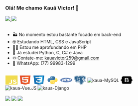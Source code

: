 ### Olá! Me chamo Kauã Victor! 👋

<div>
  <a href="https://github.com/KauaVicto">
  <img height="180em" src="https://github-readme-stats.vercel.app/api?username=KauaVicto&show_icons=true&theme=merko&include_all_commits=true&count_private=true"/>
  <img height="180em" src="https://github-readme-stats.vercel.app/api/top-langs/?username=KauaVicto&layout=compact&langs_count=7&theme=merko"/></a>
</div><br>
  
- 🏜 No momento estou bastante focado em back-end
- 🤓 Estudando HTML, CSS e JavaScript
- 👨‍🔬 Estou me aprofundando em PHP
- 📘 Já estudei Python, C, C# e Java
- ✉ Contate-me: kauavictor259@gmail.com
- 📱 WhatsApp: (77) 99983-1299

<div style="display: inline_block"><br>
  <img align="center" title="JavaScript" alt="kaua-Js" height="30" width="40" src="https://raw.githubusercontent.com/devicons/devicon/master/icons/javascript/javascript-plain.svg">
  <img align="center" title="HTML" alt="kaua-HTML" height="30" width="40" src="https://raw.githubusercontent.com/devicons/devicon/master/icons/html5/html5-original.svg">
  <img align="center" title="CSS" alt="kaua-CSS" height="30" width="40" src="https://raw.githubusercontent.com/devicons/devicon/master/icons/css3/css3-original.svg">
  <img align="center" title="Python" alt="kaua-Python" height="30" width="40" src="https://raw.githubusercontent.com/devicons/devicon/master/icons/python/python-original.svg">
  <img align="center" title="PHP" alt="kaua-PHP" height="30" width="40" src="https://raw.githubusercontent.com/devicons/devicon/master/icons/php/php-plain.svg">
  <img align="center" title="PostgreSQL" alt="kaua-PostgreSQL" height="30" width="40" src="https://raw.githubusercontent.com/devicons/devicon/master/icons/postgresql/postgresql-plain.svg">
  <img align="center" title="MySQL" alt="kaua-MySQL" height="30" width="40" src="https://cdn.jsdelivr.net/gh/devicons/devicon/icons/mysql/mysql-original.svg">
  <img align="center" title="BootStrap" alt="kaua-BootStrap" height="30" width="40" src="https://raw.githubusercontent.com/devicons/devicon/master/icons/bootstrap/bootstrap-plain.svg">
  <img align="center" title="Vue.js" alt="kaua-Vue.JS" height="30" width="40" src="https://cdn.jsdelivr.net/gh/devicons/devicon/icons/vuejs/vuejs-original.svg" />
  <img align="center" title="Django" alt="kaua-Django" height="30" width="40" src="https://cdn.jsdelivr.net/gh/devicons/devicon/icons/django/django-plain.svg" />
</div><br>
  
<div> 
    <a href="https://instagram.com/kaua_.dev" target="_blank"><img src="https://img.shields.io/badge/-Instagram-%23E4405F?style=for-the-badge&logo=instagram&logoColor=white" target="_blank"></a>
    <a href="https://discord.gg/G9GPg5SA75" target="_blank"><img src="https://img.shields.io/badge/Discord-7289DA?style=for-the-badge&logo=discord&logoColor=white" target="_blank"></a>  
    <a href="https://www.linkedin.com/in/kauã-victor-5835a6179/" target="_blank"><img src="https://img.shields.io/badge/-LinkedIn-%230077B5?style=for-the-badge&logo=linkedin&logoColor=white" target="_blank"></a> 
</div>
